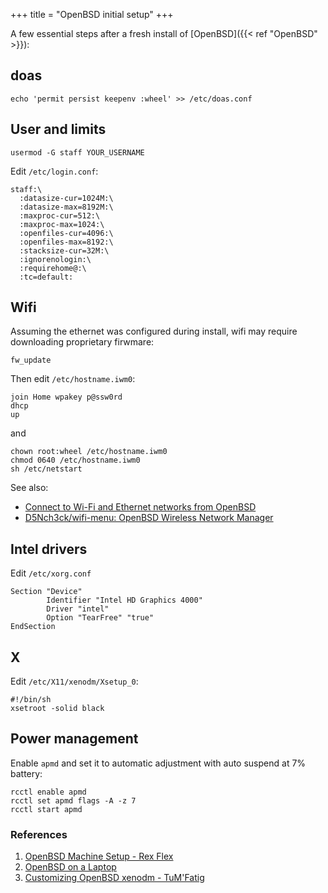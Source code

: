 +++
title = "OpenBSD initial setup"
+++


A few essential steps after a fresh install of [OpenBSD]({{< ref "OpenBSD" >}}):

## doas

`echo 'permit persist keepenv :wheel' >> /etc/doas.conf`

## User and limits

`usermod -G staff YOUR_USERNAME`

Edit `/etc/login.conf`:

```
staff:\
  :datasize-cur=1024M:\
  :datasize-max=8192M:\
  :maxproc-cur=512:\
  :maxproc-max=1024:\
  :openfiles-cur=4096:\
  :openfiles-max=8192:\
  :stacksize-cur=32M:\
  :ignorenologin:\
  :requirehome@:\
  :tc=default:
```

## Wifi
Assuming the ethernet was configured during install, wifi may require downloading proprietary firwmare:

```
fw_update
```

Then edit `/etc/hostname.iwm0`:

```
join Home wpakey p@ssw0rd
dhcp
up
```

and

```
chown root:wheel /etc/hostname.iwm0
chmod 0640 /etc/hostname.iwm0
sh /etc/netstart
```

See also: 

- [Connect to Wi-Fi and Ethernet networks from OpenBSD](https://rgz.ee/m/on.html)
- [D5Nch3ck/wifi-menu: OpenBSD Wireless Network Manager](https://github.com/D5Nch3ck/wifi-menu)

## Intel drivers
Edit `/etc/xorg.conf`

```
Section "Device"
        Identifier "Intel HD Graphics 4000"
        Driver "intel"
		Option "TearFree" "true"
EndSection
```

## X

Edit `/etc/X11/xenodm/Xsetup_0`:

```
#!/bin/sh
xsetroot -solid black
```

## Power management

Enable `apmd` and set it to automatic adjustment with auto suspend at 7% battery:

```
rcctl enable apmd
rcctl set apmd flags -A -z 7
rcctl start apmd
```

### References
1. [OpenBSD Machine Setup - Rex Flex](https://rexflex.net/articles/openbsd-machine-setup/)
2. [OpenBSD on a Laptop](https://www.c0ffee.net/blog/openbsd-on-a-laptop/)
3. [Customizing OpenBSD xenodm - TuM'Fatig](https://www.tumfatig.net/20190208/customizing-openbsd-xenodm/)
